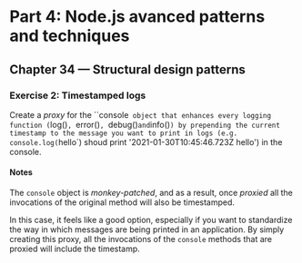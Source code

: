# Part 4: Node.js avanced patterns and techniques
## Chapter 34 &mdash; Structural design patterns
### Exercise 2: Timestamped logs
Create a *proxy* for the ``console` object that enhances every logging function (`log()`, `error()`, `debug()` and `info()`) by prepending the current timestamp to the message you want to print in logs (e.g. console.log(`hello`) shoud print '2021-01-30T10:45:46.723Z hello') in the console.

#### Notes
The `console` object is *monkey-patched*, and as a result, once *proxied* all the invocations of the original method will also be timestamped.

In this case, it feels like a good option, especially if you want to standardize the way in which messages are being printed in an application. By simply creating this proxy, all the invocations of the `console` methods that are proxied will include the timestamp.